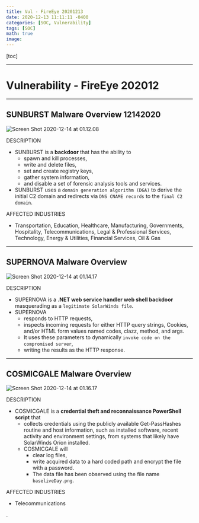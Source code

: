 ```yaml
---
title: Vul - FireEye 20201213
date: 2020-12-13 11:11:11 -0400
categories: [SOC, Vulnerability]
tags: [SOC]
math: true
image:
---
```


[toc]

---

# Vulnerability - FireEye 202012

---

## SUNBURST Malware Overview 12142020

![Screen Shot 2020-12-14 at 01.12.08](https://i.imgur.com/HhokYyN.png)

DESCRIPTION
- SUNBURST is a **backdoor** that has the ability to
  - spawn and kill processes,
  - write and delete files,
  - set and create registry keys,
  - gather system information,
  - and disable a set of forensic analysis tools and services.
- SUNBURST uses a `domain generation algorithm (DGA)` to derive the initial C2 domain and redirects via `DNS CNAME records` to the `final C2 domain`.


AFFECTED INDUSTRIES
- Transportation, Education, Healthcare, Manufacturing, Governments, Hospitality, Telecommunications, Legal & Professional Services, Technology, Energy & Utilities, Financial Services, Oil & Gas


---


## SUPERNOVA Malware Overview

![Screen Shot 2020-12-14 at 01.14.17](https://i.imgur.com/fOMrRgZ.png)

DESCRIPTION
- SUPERNOVA is a **.NET web service handler web shell backdoor** masquerading as a `legitimate SolarWinds file`.
- SUPERNOVA
  - responds to HTTP requests,
  - inspects incoming requests for either HTTP query strings, Cookies, and/or HTML form values named codes, clazz, method, and args.
  - It uses these parameters to dynamically `invoke code on the compromised server`,
  - writing the results as the HTTP response.





---


## COSMICGALE Malware Overview

![Screen Shot 2020-12-14 at 01.16.17](https://i.imgur.com/64d5Pup.png)

DESCRIPTION
- COSMICGALE is a **credential theft and reconnaissance PowerShell script** that 
  - collects credentials using the publicly available Get-PassHashes routine and host information, such as installed software, recent activity and environment settings, from systems that likely have SolarWinds Orion installed. 
  - COSMICGALE will 
    - clear log files, 
    - write acquired data to a hard coded path and encrypt the file with a password. 
    - The data file has been observed using the file name `baseliveDay.png`.

AFFECTED INDUSTRIES
- Telecommunications









.
